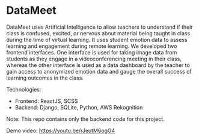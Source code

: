 # DataMeet

DataMeet uses Artificial Intelligence to allow teachers to understand if their class is confused, excited, or nervous about material being taught in class during the time of virtual learning. It uses student emotion data to assess learning and engagement during remote learning. We developed two frontend interfaces. One interface is used for taking image data from students as they engage in a videoconferencing meeting in their class, whereas the other interface is used as a data dashboard by the teacher to gain access to anonymized emotion data and gauge the overall success of learning outcomes in the class. 

Technologies:
- Frontend: ReactJS, SCSS
- Backend: Django, SQLite, Python, AWS Rekognition

Note: This repo contains only the backend code for this project.

Demo video: https://youtu.be/rJeutM6ogG4

